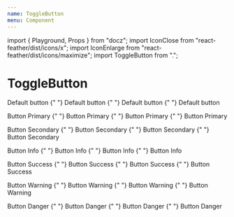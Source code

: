 ```yaml
---
name: ToggleButton
menu: Component
---
```

import { Playground, Props } from "docz";
import IconClose from "react-feather/dist/icons/x";
import IconEnlarge from "react-feather/dist/icons/maximize";
import ToggleButton from ".";

# ToggleButton

<Playground>
  <p>
    <ToggleButton>Default button</ToggleButton>
    {" "}
    <ToggleButton pressed>Default button</ToggleButton>
    {" "}
    <ToggleButton disabled>Default button</ToggleButton>
    {" "}
    <ToggleButton pressed disabled>Default button</ToggleButton>
  </p>
  <p>
    <ToggleButton kind="primary">Button Primary</ToggleButton>
    {" "}
    <ToggleButton kind="primary" pressed>Button Primary</ToggleButton>
    {" "}
    <ToggleButton kind="primary" disabled>Button Primary</ToggleButton>
    {" "}
    <ToggleButton kind="primary" pressed disabled>Button Primary</ToggleButton>
    
  </p>
  <p>
    <ToggleButton kind="secondary">Button Secondary</ToggleButton>
    {" "}
    <ToggleButton kind="secondary" pressed>Button Secondary</ToggleButton>
    {" "}
    <ToggleButton kind="secondary" disabled>Button Secondary</ToggleButton>
    {" "}
    <ToggleButton kind="secondary" disabled pressed>Button Secondary</ToggleButton>
  </p>
  <p>
    <ToggleButton kind="info">Button Info</ToggleButton>
    {" "}
    <ToggleButton kind="info" pressed>Button Info</ToggleButton>
    {" "}
    <ToggleButton kind="info" disabled>Button Info</ToggleButton>
    {" "}
    <ToggleButton kind="info" disabled pressed>Button Info</ToggleButton>
  </p>
  <p>
    <ToggleButton kind="success">Button Success</ToggleButton>
    {" "}
    <ToggleButton kind="success" pressed>Button Success</ToggleButton>
    {" "}
    <ToggleButton kind="success" disabled>Button Success</ToggleButton>
    {" "}
    <ToggleButton kind="success" disabled pressed>Button Success</ToggleButton>
  </p>
  <p>
    <ToggleButton kind="warning">Button Warning</ToggleButton>
    {" "}
    <ToggleButton kind="warning" pressed>Button Warning</ToggleButton>
    {" "}
    <ToggleButton kind="warning" disabled>Button Warning</ToggleButton>
    {" "}
    <ToggleButton kind="warning" disabled pressed>Button Warning</ToggleButton>
  </p>
  <p>
    <ToggleButton kind="danger">Button Danger</ToggleButton>
    {" "}
    <ToggleButton kind="danger" pressed>Button Danger</ToggleButton>
    {" "}
    <ToggleButton kind="danger" disabled>Button Danger</ToggleButton>
    {" "}
    <ToggleButton kind="danger" disabled pressed>Button Danger</ToggleButton>
  </p>
  <p>
    <ToggleButton kind="icon">
      <IconClose />
    </ToggleButton>
    <br />
    <br />
    <ToggleButton kind="icon">
      <IconEnlarge />
    </ToggleButton>
  </p>
</Playground>

<Props of={ToggleButton} />
